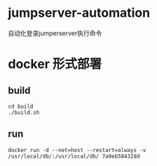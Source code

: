 # jumpserver-automation
自动化登录jumperserver执行命令

# docker 形式部署

## build
```
cd build
./build.sh
```

## run
```
docker run -d --net=host --restart=always -v /usr/local/db/:/usr/local/db/ 7a9eb58432dd
```
